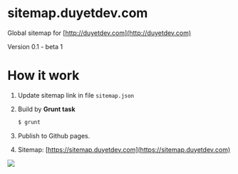 # sitemap.duyetdev.com
Global sitemap for [http://duyetdev.com](http://duyetdev.com)

Version 0.1 - beta 1

# How it work

1. Update sitemap link in file `sitemap.json`
2. Build by **Grunt task**

	```sh
	$ grunt 
	```

3. Publish to Github pages.
4. Sitemap: [https://sitemap.duyetdev.com](https://sitemap.duyetdev.com)

[![](http://i.imgur.com/duqJnag.png)](https://sitemap.duyetdev.com)